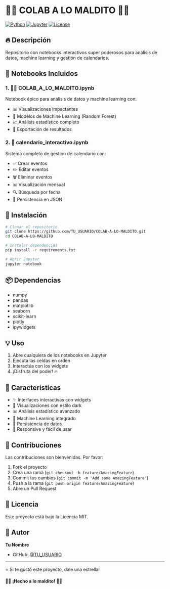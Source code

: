 # 🥵😈 COLAB A LO MALDITO 🥵😈

[![Python](https://img.shields.io/badge/Python-3.8+-blue.svg)](https://www.python.org/)
[![Jupyter](https://img.shields.io/badge/Jupyter-Notebook-orange.svg)](https://jupyter.org/)
[![License](https://img.shields.io/badge/License-MIT-green.svg)](LICENSE)

## 🔥 Descripción

Repositorio con notebooks interactivos super poderosos para análisis de datos, machine learning y gestión de calendarios.

## 📓 Notebooks Incluidos

### 1. 🥵😈 COLAB_A_LO_MALDITO.ipynb
Notebook épico para análisis de datos y machine learning con:
- 📊 Visualizaciones impactantes
- 🤖 Modelos de Machine Learning (Random Forest)
- 📈 Análisis estadístico completo
- 💾 Exportación de resultados

### 2. 📅 calendario_interactivo.ipynb
Sistema completo de gestión de calendario con:
- ✅ Crear eventos
- ✏️ Editar eventos
- 🗑️ Eliminar eventos
- 📊 Visualización mensual
- 🔍 Búsqueda por fecha
- 💾 Persistencia en JSON

## 🚀 Instalación

```bash
# Clonar el repositorio
git clone https://github.com/TU_USUARIO/COLAB-A-LO-MALDITO.git
cd COLAB-A-LO-MALDITO

# Instalar dependencias
pip install -r requirements.txt

# Abrir Jupyter
jupyter notebook
```

## 📦 Dependencias

- numpy
- pandas
- matplotlib
- seaborn
- scikit-learn
- plotly
- ipywidgets

## 💡 Uso

1. Abre cualquiera de los notebooks en Jupyter
2. Ejecuta las celdas en orden
3. Interactúa con los widgets
4. ¡Disfruta del poder! 🔥

## 🎯 Características

- ✨ Interfaces interactivas con widgets
- 🎨 Visualizaciones con estilo dark
- 📊 Análisis estadístico avanzado
- 🤖 Machine Learning integrado
- 💾 Persistencia de datos
- 📱 Responsive y fácil de usar

## 🤝 Contribuciones

Las contribuciones son bienvenidas. Por favor:
1. Fork el proyecto
2. Crea una rama (`git checkout -b feature/AmazingFeature`)
3. Commit tus cambios (`git commit -m 'Add some AmazingFeature'`)
4. Push a la rama (`git push origin feature/AmazingFeature`)
5. Abre un Pull Request

## 📄 Licencia

Este proyecto está bajo la Licencia MIT.

## 👤 Autor

**Tu Nombre**
- GitHub: [@TU_USUARIO](https://github.com/TU_USUARIO)

---

⭐ Si te gustó este proyecto, dale una estrella!

🥵😈 **¡Hecho a lo maldito!** 🥵😈
